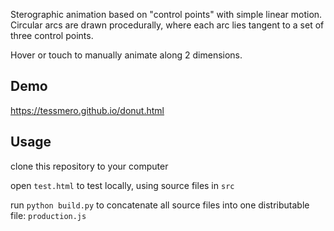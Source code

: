 
Sterographic animation based on "control points" with simple linear motion. Circular arcs are drawn procedurally, where each arc lies tangent to a set of three control points.

Hover or touch to manually animate along 2 dimensions. 


## Demo

https://tessmero.github.io/donut.html

## Usage

clone this repository to your computer

open `test.html` to test locally, using source files in `src`

run `python build.py` to concatenate all source files into one distributable file: `production.js`

